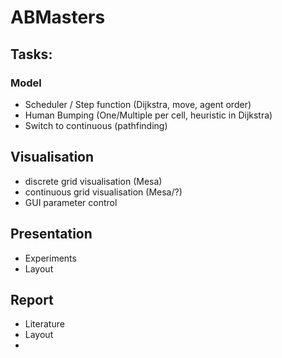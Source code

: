 # ABMasters

## Tasks:
### Model
- Scheduler / Step function (Dijkstra, move, agent order)
- Human Bumping (One/Multiple per cell, heuristic in Dijkstra)
- Switch to continuous (pathfinding)

## Visualisation
- discrete grid visualisation (Mesa)
- continuous grid visualisation (Mesa/?)
- GUI parameter control

## Presentation
- Experiments
- Layout

## Report
- Literature
- Layout
-
